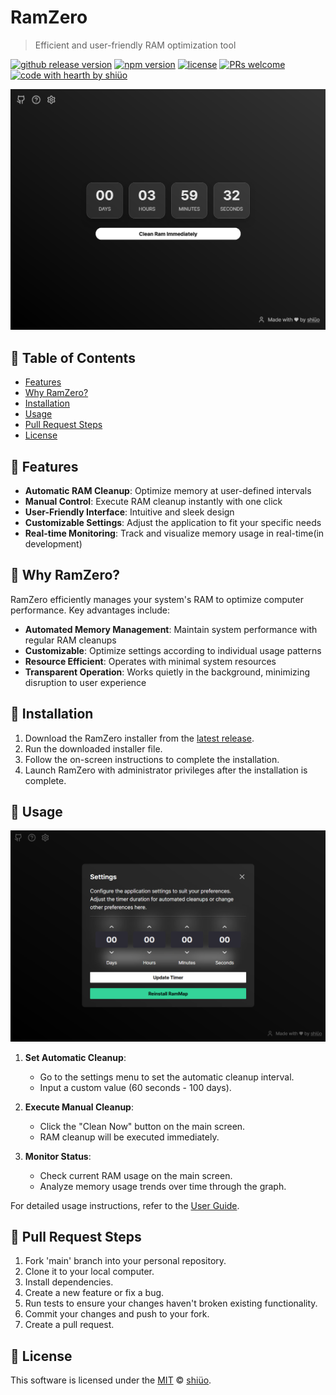 # RamZero
> Efficient and user-friendly RAM optimization tool

[![github release version](https://img.shields.io/github/v/release/shiueo/RamZero.svg?include_prereleases)](https://github.com/shiueo/RamZero/releases/latest) [![npm version](https://img.shields.io/npm/v/@toast-ui/editor.svg)](https://www.npmjs.com/package/@toast-ui/editor) [![license](https://img.shields.io/github/license/shiueo/RamZero.svg)](https://github.com/shiueo/RamZero/blob/master/LICENSE) [![PRs welcome](https://img.shields.io/badge/PRs-welcome-ff69b4.svg)](https://github.com/shiueo/RamZero/issues?q=is%3Aissue+is%3Aopen+label%3A%22help+wanted%22) [![code with hearth by shiüo](https://img.shields.io/badge/%3C%2F%3E%20with%20%E2%99%A5%20by-shiüo-ff1414.svg)](https://github.com/shiueo)

<img src="./images/in_app_main.png" />

## 🚩 Table of Contents

- [Features](#-features)
- [Why RamZero?](#-why-ramzero)
- [Installation](#-installation)
- [Usage](#-usage)
- [Pull Request Steps](#-pull-request-steps)
- [License](#-license)

## 🎨 Features

- **Automatic RAM Cleanup**: Optimize memory at user-defined intervals
- **Manual Control**: Execute RAM cleanup instantly with one click
- **User-Friendly Interface**: Intuitive and sleek design
- **Customizable Settings**: Adjust the application to fit your specific needs
- **Real-time Monitoring**: Track and visualize memory usage in real-time(in development)

## 🤖 Why RamZero?

RamZero efficiently manages your system's RAM to optimize computer performance. Key advantages include:

- **Automated Memory Management**: Maintain system performance with regular RAM cleanups
- **Customizable**: Optimize settings according to individual usage patterns
- **Resource Efficient**: Operates with minimal system resources
- **Transparent Operation**: Works quietly in the background, minimizing disruption to user experience

## 🔧 Installation

1. Download the RamZero installer from the [latest release](https://github.com/shiueo/RamZero/releases/latest).
2. Run the downloaded installer file.
3. Follow the on-screen instructions to complete the installation.
4. Launch RamZero with administrator privileges after the installation is complete.

## 🐾 Usage
<img src="./images/in_app_menu_settings.png" />

1. **Set Automatic Cleanup**:
   - Go to the settings menu to set the automatic cleanup interval.
   - Input a custom value (60 seconds - 100 days).

2. **Execute Manual Cleanup**:
   - Click the "Clean Now" button on the main screen.
   - RAM cleanup will be executed immediately.

3. **Monitor Status**:
   - Check current RAM usage on the main screen.
   - Analyze memory usage trends over time through the graph.

For detailed usage instructions, refer to the [User Guide](https://github.com/shiueo/RamZero/wiki/User-Guide).

## 🔧 Pull Request Steps

1. Fork 'main' branch into your personal repository.
2. Clone it to your local computer.
3. Install dependencies.
4. Create a new feature or fix a bug.
5. Run tests to ensure your changes haven't broken existing functionality.
6. Commit your changes and push to your fork.
7. Create a pull request.

## 📜 License

This software is licensed under the [MIT](https://github.com/shiueo/RamZero/blob/master/LICENSE) © [shiüo](https://github.com/shiueo).